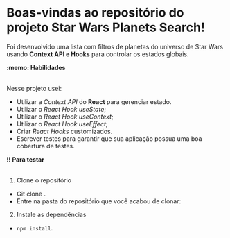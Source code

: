 # Boas-vindas ao repositório do projeto Star Wars Planets Search!

  Foi desenvolvido uma lista com filtros de planetas do universo de Star Wars usando **Context API e Hooks** para controlar os estados globais.
  <summary><strong>:memo: Habilidades</strong></summary><br />

  Nesse projeto usei:

  * Utilizar a _Context API_ do **React** para gerenciar estado.
  * Utilizar o _React Hook useState_;
  * Utilizar o _React Hook useContext_;
  * Utilizar o _React Hook useEffect_;
  * Criar _React Hooks_ customizados.
  * Escrever testes para garantir que sua aplicação possua uma boa cobertura de testes.

  <summary><strong>‼️ Para testar</strong></summary><br />

  1. Clone o repositório

  - Git clone .
  - Entre na pasta do repositório que você acabou de clonar:

  2. Instale as dependências

  - `npm install`.
